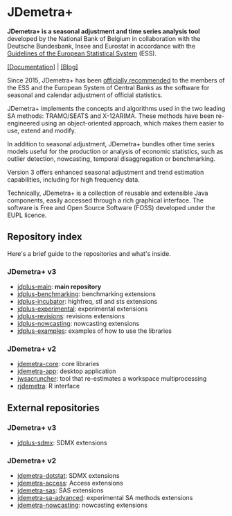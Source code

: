 # JDemetra+

**JDemetra+ is a seasonal adjustment and time series analysis tool** developed by the National Bank of Belgium in collaboration with the Deutsche Bundesbank, Insee and Eurostat in accordance with the [Guidelines of the European Statistical System](https://ec.europa.eu/eurostat/documents/3859598/6830795/KS-GQ-15-001-EN-N.pdf) (ESS).

[[Documentation]](https://jdemetra-new-documentation.netlify.app/) | [[Blog]](https://jdemetra-universe-blog.netlify.app/)

Since 2015, JDemetra+ has been [officially recommended](https://ec.europa.eu/eurostat/cros/system/files/Jdemetra_%20release.pdf) to the members of the ESS and the European System of Central Banks as the software for seasonal and calendar adjustment of official statistics.

JDemetra+ implements the concepts and algorithms used in the two leading SA methods: TRAMO/SEATS and X-12ARIMA. These methods have been re-engineered using an object-oriented approach, which makes them easier to use, extend and modify.

In addition to seasonal adjustment, JDemetra+ bundles other time series models useful for the production or analysis of economic statistics, such as outlier detection, nowcasting, temporal disaggregation or benchmarking. 

Version 3 offers enhanced seasonal adjustment and trend estimation capabilities, including for high frequency data.

Technically, JDemetra+ is a collection of reusable and extensible Java components, easily accessed through a rich graphical interface. The software is Free and Open Source Software (FOSS) developed under the EUPL licence.

## Repository index

Here's a brief guide to the repositories and what's inside.

### JDemetra+ v3

- [jdplus-main](https://github.com/jdemetra/jdplus-main): **main repository**
- [jdplus-benchmarking](https://github.com/jdemetra/jdplus-benchmarking): benchmarking extensions
- [jdplus-incubator](https://github.com/jdemetra/jdplus-incubator): highfreq, stl and sts extensions
- [jdplus-experimental](https://github.com/jdemetra/jdplus-experimental): experimental extensions
- [jdplus-revisions](https://github.com/jdemetra/jdplus-revisions): revisions extensions
- [jdplus-nowcasting](https://github.com/jdemetra/jdplus-nowcasting): nowcasting extensions
- [jdplus-examples](https://github.com/jdemetra/jdplus-examples): examples of how to use the libraries

### JDemetra+ v2

- [jdemetra-core](https://github.com/jdemetra/jdemetra-core): core libraries
- [jdemetra-app](https://github.com/jdemetra/jdemetra-app): desktop application
- [jwsacruncher](https://github.com/jdemetra/jwsacruncher): tool that re-estimates a workspace multiprocessing
- [rjdemetra](https://github.com/jdemetra/rjdemetra): R interface

## External repositories

### JDemetra+ v3

- [jdplus-sdmx](https://github.com/nbbrd/jdplus-sdmx): SDMX extensions

### JDemetra+ v2

- [jdemetra-dotstat](https://github.com/nbbrd/jdemetra-dotstat): SDMX extensions
- [jdemetra-access](https://github.com/nbbrd/jdemetra-access): Access extensions
- [jdemetra-sas](https://github.com/nbbrd/jdemetra-sas): SAS extensions
- [jdemetra-sa-advanced](https://github.com/nbbrd/jdemetra-sa-advanced): experimental SA methods extensions
- [jdemetra-nowcasting](https://github.com/nbbrd/jdemetra-nowcasting): nowcasting extensions

